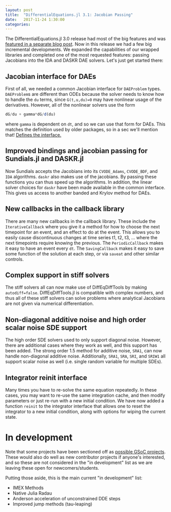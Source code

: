 ```yaml
---
layout: post
title:  "DifferentialEquations.jl 3.1: Jacobian Passing"
date:   2017-11-24 1:30:00
categories:
---
```


The DifferentialEquations.jl 3.0 release had most of the big features and was
[featured in a separate blog post](https://www.stochasticlifestyle.com/differentialequations-jl-3-0-roadmap-4-0/).
Now in this release we had a few big incremental developments. We expanded
the capabilities of our wrapped libraries and completed one of the most
requested features: passing Jacobians into the IDA and DASKR DAE solvers.
Let's just get started there:

## Jacobian interface for DAEs

First of all, we needed a common Jacobian interface for `DAEProblem` types.
`DAEProblem`s are different than ODEs because the solver needs to know how
to handle the `du` terms, since `G(t,u,du)=0` may have nonlinear usage of the
derivatives. However, all of the nonlinear solvers use the form

```julia
dG/du + gamma*dG/d(du)
```

where `gamma` is dependent on `dt`, and so we can use that form for DAEs.
This matches the definition used by older packages, so in a sec we'll mention
that! [Defines the interface.](https://docs.juliadiffeq.org/latest/features/performance_overloads)

## Improved bindings and jacobian passing for Sundials.jl and DASKR.jl

Now Sundials accepts the Jacobians into its `CVODE_Adams`, `CVODE_BDF`, and
`IDA` algorithms. `daskr` also makes use of the jacobians. By passing these
functions you can thus speed up the algorithms. In addition, the linear solver
choices for `daskr` have been made available in the common interface. This gives
us access to another banded and Krylov method for DAEs.

## New callbacks in the callback library

There are many new callbacks in the callback library. These include the
`IterativeCallback` where you give it a method for how to choose the next
timepoint for an event, and an effect to do at the event. This allows you
to easily cause discontinuous changes at time series t1, t2, t3, ... where the
next timepoints require knowing the previous. The `PeriodicCallback` makes it
easy to have an event every `dt`. The `SavingCallback` makes it easy to save
some function of the solution at each step, or via `saveat` and other similar
controls.

## Complex support in stiff solvers

The stiff solvers all can now make use of DiffEqDiffTools by making `autodiff=false`.
DiffEqDiffTools.jl is compatible with complex numbers, and thus all of these stiff
solvers can solve problems where analytical Jacobians are not given via numerical
differentiation.

## Non-diagonal additive noise and high order scalar noise SDE support

The high order SDE solvers used to only support diagonal noise. However, there
are additional cases where they work as well, and this support has been added.
The strong order 1.5 method for additive noise, `SRA1`, can now handle non-diagonal
additive noise. Additionally, `SRA1`, `SRA`, `SRI`, and `SRIW1` all support
scalar noise as well (i.e. single random variable for multiple SDEs).

## Integrator reinit interface

Many times you have to re-solve the same equation repeatedly. In these cases,
you may want to re-use the same integration cache, and then modify parameters
or just re-run with a new initial condition. We have now added a function
`reinit` to the integrator interface that allows one to reset the integrator
to a new initial condition, along with options for wiping the current state.

# In development

Note that some projects have been sectioned off as
[possible GSoC projects](https://sciml.ai/soc/projects/diffeq.html).
These would also do well as new contributor projects if anyone's interested, and
so these are not considered in the "in development" list as we are leaving these
open for newcomers/students.

Putting those aside, this is the main current "in development" list:

- IMEX Methods
- Native Julia Radau
- Anderson acceleration of unconstrained DDE steps
- Improved jump methods (tau-leaping)
